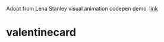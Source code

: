 Adopt from Lena Stanley visual animation codepen demo.
[link](https://codepen.io/lenasta92579651)


# valentinecard
